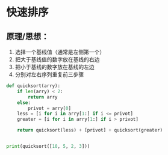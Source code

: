 # 快速排序
## 原理/思想：
1. 选择一个基线值（通常是左侧第一个）
2. 把大于基线值的数字放在基线的右边
3. 把小于基线的数字放在基线的左边
4. 分别对左右序列重复前三步骤
```python
def quicksort(arry):
    if len(arry) < 2:
        return arry
    else:
        privot = arry[0]
    less = [i for i in arry[1:] if i <= privot]
    greater = [i for i in arry[1:] if i > privot]

    return quicksort(less) + [privot] + quicksort(greater)


print(quicksort([10, 5, 2, 3]))
```
